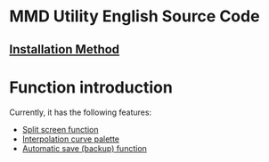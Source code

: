 # MMD Utility English Source Code

## [Installation Method](https://github.com/oigami/MMDUtility/wiki/how_to_install)


# Function introduction
Currently, it has the following features:

- [Split screen function](https://github.com/oigami/MMDUtility/wiki#view_split)
- [Interpolation curve palette](https://github.com/oigami/MMDUtility/wiki#ic_pallete)
- [Automatic save (backup) function](https://github.com/oigami/MMDUtility/wiki#auto_save)
